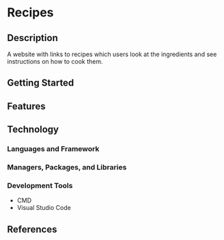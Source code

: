 # Recipes

## Description

A website with links to recipes which users look at the ingredients and see
instructions on how to cook them.

## Getting Started

## Features

## Technology

### Languages and Framework

### Managers, Packages, and Libraries

### Development Tools

- CMD
- Visual Studio Code

## References
